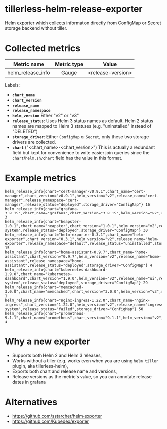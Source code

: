 # tillerless-helm-release-exporter
Helm exporter which collects information directly from ConfigMap or Secret storage backend without tiller.


# Collected metrics
| Metric name| Metric type | Value |
|:---:|:---:|:---:|
| helm_release_info | Gauge | &lt;release-version&gt; |

Labels:
* **`chart_name`**
* **`chart_version`**
* **`release_name`**
* **`release_namespace`**
* **`helm_version`** Either "v2" or "v3"
* **`release_status`**: Uses Helm 3 status names as default. Helm 2 status names are mapped to Helm 3 statuses (e.g. "uninstalled" instead of "DELETED")
* **`storage_driver`**: Either `ConfigMap` or `Secret`, only these two storage drivers are collected.
* **`chart`** ("&lt;chart_name&gt;-&lt;chart_version&gt;") This is actually a redundant field but kept for convenience to write easier join queries since the `chart`/`helm.sh/chart` field has the value in this format.

# Example metrics
```
helm_release_info{chart="cert-manager-v0.9.1",chart_name="cert-manager",chart_version="v0.9.1",helm_version="v2",release_name="cert-manager",release_namespace="cert-manager",release_status="deployed",storage_driver="ConfigMap"} 16
helm_release_info{chart="grafana-3.8.15",chart_name="grafana",chart_version="3.8.15",helm_version="v2",release_name="grafana",release_namespace="prom",release_status="deployed",storage_driver="ConfigMap"} 3
helm_release_info{chart="heapster-1.0.1",chart_name="heapster",chart_version="1.0.1",helm_version="v2",release_name="heapster",release_namespace="kube-system",release_status="deployed",storage_driver="ConfigMap"} 30
helm_release_info{chart="helm-exporter-0.3.1",chart_name="helm-exporter",chart_version="0.3.1",helm_version="v2",release_name="helm-exporter",release_namespace="default",release_status="uninstalled",storage_driver="ConfigMap"} 15
helm_release_info{chart="home-assistant-0.9.7",chart_name="home-assistant",chart_version="0.9.7",helm_version="v2",release_name="home-assistant",release_namespace="home-assistant",release_status="deployed",storage_driver="ConfigMap"} 4
helm_release_info{chart="kubernetes-dashboard-1.9.0",chart_name="kubernetes-dashboard",chart_version="1.9.0",helm_version="v2",release_name="ui",release_namespace="kube-system",release_status="deployed",storage_driver="ConfigMap"} 29
helm_release_info{chart="memcached-3.0.0",chart_name="memcached",chart_version="3.0.0",helm_version="v3",release_name="memc",release_namespace="test",release_status="deployed",storage_driver="Secret"} 1
helm_release_info{chart="nginx-ingress-1.22.0",chart_name="nginx-ingress",chart_version="1.22.0",helm_version="v2",release_name="ingress",release_namespace="kube-system",release_status="failed",storage_driver="ConfigMap"} 50
helm_release_info{chart="prometheus-9.1.1",chart_name="prometheus",chart_version="9.1.1",helm_version="v2",release_name="prometheus",release_namespace="prom",release_status="deployed",storage_driver="ConfigMap"} 4
```

# Why a new exporter
* Supports both Helm 2 and Helm 3 releases,
* Works without a tiller (e.g. works even when you are using `helm tiller` plugin, aka tillerless-helm),
* Exports both chart and release name and versions,
* Release versions as the metric's value, so you can annotate release dates in grafana

# Alternatives
* https://github.com/sstarcher/helm-exporter
* https://github.com/Kubedex/exporter
